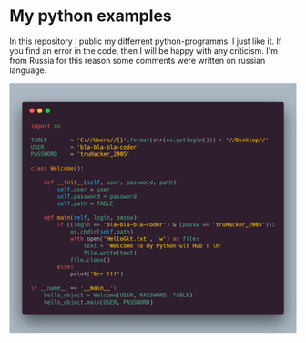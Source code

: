 # My python examples

In this repository I public my differrent python-programms. I just like it. If you find an error in the code, then I will be happy with any criticism.
I'm from Russia for this reason some comments were written on russian language.

![alt text](carbonPict.png)
